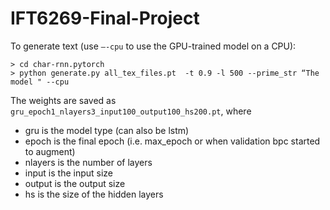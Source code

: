 # IFT6269-Final-Project

To generate text (use `—-cpu` to use the GPU-trained model on a CPU):

```
> cd char-rnn.pytorch
> python generate.py all_tex_files.pt  -t 0.9 -l 500 --prime_str “The model " --cpu
```

The weights are saved as `gru_epoch1_nlayers3_input100_output100_hs200.pt`, where

- gru is the model type (can also be lstm)
- epoch is the final epoch (i.e. max_epoch or when validation bpc started to augment)
- nlayers is the number of layers
- input is the input size
- output is the output size
- hs is the size of the hidden layers
